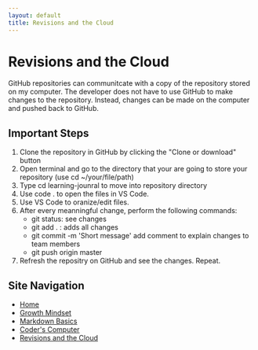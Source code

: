 ```yaml
---
layout: default
title: Revisions and the Cloud
---
```

# Revisions and the Cloud

GitHub repositories can communitcate with a copy of the repository stored on my computer. The developer does not have to use GitHub to make changes to the repository. Instead, changes can be made on the computer and pushed back to GitHub. 

## Important Steps
1. Clone the repository in GitHub by clicking the "Clone or download" button 
2. Open terminal and go to the directory that your are going to store your repository (use cd ~/your/file/path)
3. Type cd learning-jounral to move into repository directory 
4. Use code . to open the files in VS Code. 
5. Use VS Code to oranize/edit files. 
6. After every meanningful change, perform the following commands: 
    - git status: see changes 
    - git add . : adds all changes 
    - git commit -m 'Short message' add comment to explain changes to team members 
    - git push origin master 
7. Refresh the repositry on GitHub and see the changes. Repeat. 

## Site Navigation 
- [Home](https://alison-mohr.github.io/learning-journal/)
- [Growth Mindset](https://alison-mohr.github.io/learning-journal/Growth_Mindset.html)
- [Markdown Basics](https://alison-mohr.github.io/learning-journal/Learning_Markdown.html)
- [Coder's Computer](https://alison-mohr.github.io/learning-journal/Coders_Computer.html) 
- [Revisions and the Cloud](https://alison-mohr.github.io/learning-journal/Revisions.html) 
